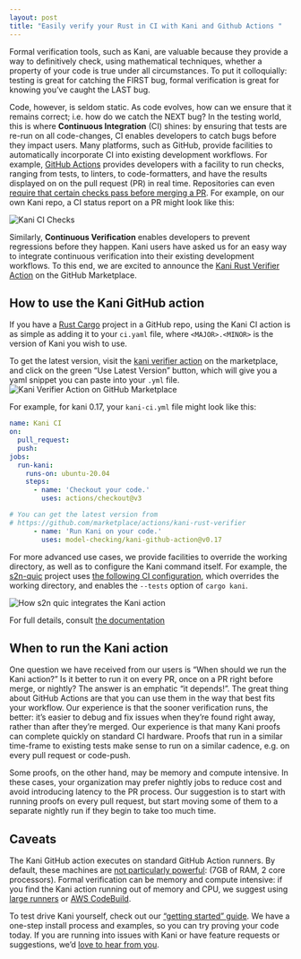 ```yaml
---
layout: post
title: "Easily verify your Rust in CI with Kani and Github Actions "
---
```


Formal verification tools, such as Kani, are valuable because they provide a way to definitively check, using mathematical techniques, whether a property of your code is true under all circumstances.  To put it colloquially: testing is great for catching the FIRST bug, formal verification is great for knowing you’ve caught the LAST bug.  

Code, however, is seldom static. As code evolves, how can we ensure that it remains correct; i.e. how do we catch the NEXT bug? In the testing world, this is where **Continuous Integration** (CI) shines: by ensuring that tests are re-run on all code-changes, CI enables developers to catch bugs before they impact users.  Many platforms, such as GitHub, provide facilities to automatically incorporate CI into existing development workflows.  For example, [GitHub Actions](https://github.com/features/actions) provides developers with a facility to run checks, ranging from tests, to linters, to code-formatters, and have the results displayed on on the pull request (PR) in real time.  Repositories can even [require that certain checks pass before merging a PR](https://docs.github.com/en/repositories/configuring-branches-and-merges-in-your-repository/defining-the-mergeability-of-pull-requests/about-protected-branches#require-status-checks-before-merging).  For example, on our own Kani repo, a CI status report on a PR might look like this:

<img src="{{site.baseurl | prepend: site.url}}/assets/images/kani-ci-checks.png" alt="Kani CI Checks" />

Similarly, **Continuous Verification** enables developers to prevent regressions before they happen. Kani users have asked us for an easy way to integrate continuous verification into their existing development workflows. To this end, we are excited to announce the [Kani Rust Verifier Action](https://github.com/marketplace/actions/kani-rust-verifier) on the GitHub Marketplace.

## How to use the Kani GitHub action

If you have a [Rust Cargo](https://doc.rust-lang.org/cargo/) project in a GitHub repo, using the Kani CI action is as simple as adding it to your `ci.yaml` file, where `<MAJOR>.<MINOR>` is the version of Kani you wish to use.  

To get the latest version, visit the [kani verifier action](https://github.com/marketplace/actions/kani-rust-verifier) on the marketplace, and click on the green “Use Latest Version” button, which will give you a yaml snippet you can paste into your `.yml` file.
<img src="{{site.baseurl | prepend: site.url}}/assets/images/kani-verifier-action.png" alt="Kani Verifier Action on GitHub Marketplace" />

For example, for kani 0.17, your `kani-ci.yml` file might look like this:

```yaml
name: Kani CI
on:
  pull_request:
  push:
jobs:
  run-kani:
    runs-on: ubuntu-20.04
    steps:
      - name: 'Checkout your code.'
        uses: actions/checkout@v3

# You can get the latest version from
# https://github.com/marketplace/actions/kani-rust-verifier
      - name: 'Run Kani on your code.'
        uses: model-checking/kani-github-action@v0.17
```

For more advanced use cases, we provide facilities to override the working directory, as well as to configure the Kani command itself. For example, the [s2n-quic](https://github.com/aws/s2n-quic) project uses [the following CI configuration](https://github.com/aws/s2n-quic/blob/main/.github/workflows/ci.yml#L613), which overrides the working directory, and enables the `--tests` option of `cargo kani`.

<img src="{{site.baseurl | prepend: site.url}}/assets/images/s2n-quic-using-kani-action.png" alt="How s2n quic integrates the Kani action" />

For full details, consult [the documentation](https://model-checking.github.io/kani/install-github-ci.html)

## When to run the Kani action

One question we have received from our users is “When should we run the Kani action?”  Is it better to run it on every PR, once on a PR right before merge, or nightly?  The answer is an emphatic “it depends!”.  The great thing about  GitHub Actions are that you can use them in the way that best fits your workflow.  Our experience is that the sooner verification runs, the better: it’s easier to debug and fix issues when they’re found right away, rather than after they’re merged.  Our experience is that many Kani proofs can complete quickly on standard CI hardware.  Proofs that run in a similar time-frame to existing tests make sense to run on a similar cadence, e.g. on every pull request or code-push.

Some proofs, on the other hand, may be memory and compute intensive.  In these cases, your organization may prefer nightly jobs to reduce cost and avoid introducing latency to the PR process.  Our suggestion is to start with running proofs on every pull request, but start moving some of them to a separate nightly run if they begin to take too much time.

## Caveats 

The Kani GitHub action executes on standard GitHub Action runners. By default, these machines are [not particularly powerful](https://docs.github.com/en/actions/using-github-hosted-runners/about-github-hosted-runners#supported-runners-and-hardware-resources): (7GB of RAM, 2 core processors).  Formal verification can be memory and compute intensive: if you find the Kani action running out of memory and CPU, we suggest using [large runners](https://docs.github.com/en/actions/using-github-hosted-runners/using-larger-runners) or [AWS CodeBuild](https://aws.amazon.com/codebuild/).

To test drive Kani yourself, check out our [“getting started” guide](https://model-checking.github.io/kani/getting-started.html). We have a one-step install process and examples, so you can try proving your code today.  If you are running into issues with Kani or have feature requests or suggestions, we’d [love to hear from you](https://github.com/model-checking/kani/issues).
